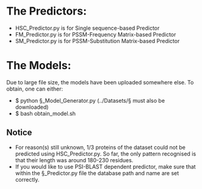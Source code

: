# The Predictors:
* HSC_Predictor.py is for Single sequence-based Predictor
* FM_Predictor.py is for PSSM-Frequency Matrix-based Predictor
* SM_Predictor.py is for PSSM-Substitution Matrix-based Predictor

# The Models:
Due to large file size, the models have been uploaded somewhere else. To obtain, one can either:
* $ python §_Model_Generator.py (../Datasets/§ must also be downloaded)
* $ bash obtain_model.sh


## Notice
* For reason(s) still unknown, 1/3 proteins of the dataset could not be predicted using HSC_Predictor.py. So far, the only pattern recognised is that their length was around 180-230 residues.
* If you would like to use PSI-BLAST dependent predictor, make sure that within the §_Predictor.py file the database path and name are set correctly.
